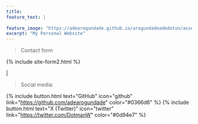 ```yaml
---
title:
feature_text: |
  
feature_image: "https://adearogundade.github.io/arogundadeadedotun/assets/Images/Home_Cover_3.jpg"
excerpt: "My Personal Website"
---
```



> Contact form


{% include site-form2.html %}

|

> Social media:



{% include button.html text="GitHub" icon="github" link="https://github.com/adearogundade" color="#0366d6" %} {% include button.html text="X (Twitter)" icon="twitter" link="https://twitter.com/DotmanW" color="#0d94e7" %}


